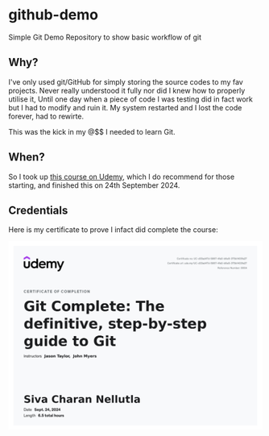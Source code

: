 # github-demo
Simple Git Demo Repository to show basic workflow of git

## Why?
I've only used git/GitHub for simply storing the source codes to my fav projects.
Never really understood it fully nor did I knew how to properly utilise it,
Until one day when a piece of code I was testing did in fact work but I had to modify and ruin it.
My system restarted and I lost the code forever, had to rewirte.

This was the kick in my @$$ I needed to learn Git.

## When?
So I took up [this course on Udemy](https://www.udemy.com/course/git-complete/), which I do recommend for those starting, and finished this on 24th September 2024.

## Credentials
Here is my certificate to prove I infact did complete the course:

![image](credentials.jpg "credentials")

